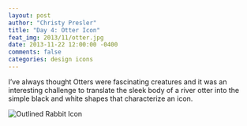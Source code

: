 ```yaml
---
layout: post
author: "Christy Presler"
title: "Day 4: Otter Icon"
feat_img: 2013/11/otter.jpg
date: 2013-11-22 12:00:00 -0400
comments: false
categories: design icons
---
```


I’ve always thought Otters were fascinating creatures and it was an interesting challenge to translate the sleek body of a river otter into the simple black and white shapes that characterize an icon.

<div class="row">
    <div class="col-sm-6 col-sm-offset-3">
        <img src="{{ site.blog_img_url | prepend: site.url }}{{page.feat_img}}" alt="Outlined Rabbit Icon" />
    </div>
</div>

